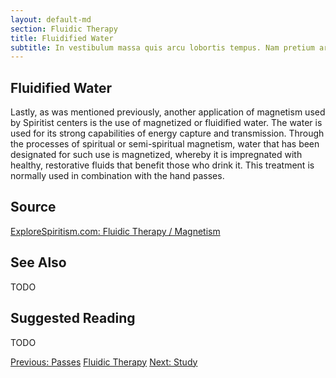 ```yaml
---
layout: default-md
section: Fluidic Therapy
title: Fluidified Water
subtitle: In vestibulum massa quis arcu lobortis tempus. Nam pretium arcu in odio vulputate luctus.
---
```


## Fluidified Water

Lastly, as was mentioned previously, another application of magnetism used by Spiritist centers is the use of magnetized or fluidified water.  The water is used for its strong capabilities of energy capture and transmission. Through the processes of spiritual or semi-spiritual magnetism, water that has been designated for such use is magnetized, whereby it is impregnated with healthy, restorative fluids that benefit those who drink it.  This treatment is normally used in combination with the hand passes. 



## Source
[ExploreSpiritism.com: Fluidic Therapy / Magnetism](//www.explorespiritism.com/Science_Fluidic%20Therapy_Definition.htm)


## See Also
TODO


## Suggested Reading
TODO



<a href="passes" class="button">Previous: Passes</a>
<a href="./" class="button special">Fluidic Therapy</a>
<a href="study" class="button">Next: Study</a>
